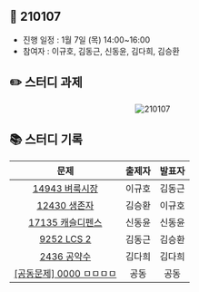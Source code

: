 ## 📅 210107
- 진행 일정 : 1월 7일 (목) 14:00~16:00
- 참여자 : 이규호, 김동근, 신동윤, 김다희, 김승환


## ✏️ 스터디 과제
 <p align="center">
  <img src="https://user-images.githubusercontent.com/40848918/103657145-dfa47b80-4fac-11eb-9ce5-2a3cf2604a78.png" alt="210107"/>
</p> 



## 📚 스터디 기록

|           문제            |               출제자          |    발표자    |           
| :-----------------------: | :-------------------------------: | :---------------: | 
| [14943 벼룩시장](https://www.acmicpc.net/problem/14943) | 이규호 | 김동근 |
| [12430 생존자](https://www.acmicpc.net/problem/12430) | 김승환 | 이규호 |
| [17135 캐슬디펜스](https://www.acmicpc.net/problem/17135) | 신동윤 | 신동윤 |
| [9252 LCS 2](https://www.acmicpc.net/problem/9252) | 김동근 | 김승환 |
| [2436 공약수](https://www.acmicpc.net/problem/2436) | 김다희 | 김다희 |
| [\[공동문제\] 0000 ㅁㅁㅁㅁ](https://www.acmicpc.net/problem/1713) | 공동 | 공동 |
